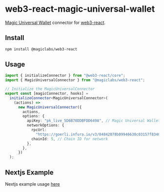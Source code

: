 # web3-react-magic-universal-wallet

[Magic Universal Wallet](https://magic.link/docs/wallets/wallet-types#universal-wallet) connector for [web3-react](https://github.com/Uniswap/web3-react).

## Install

```bash
npm install @magiclabs/web3-react
```

## Usage

```ts
import { initializeConnector } from "@web3-react/core";
import { MagicUniversalConnector } from "@magiclabs/web3-react";

// Initialize the MagicUniversalConnector
export const [magicConnector, hooks] =
  initializeConnector<MagicUniversalConnector>(
    (actions) =>
      new MagicUniversalConnector({
        actions,
        options: {
          apiKey: "pk_live_5D6B70DDBFDD649A", // Magic Universal Wallet Publishable API key
          networkOptions: {
            rpcUrl:
              "https://goerli.infura.io/v3/84842078b09946638c03157f83405213", // RPC URL
            chainId: 5, // Chain ID for network
          },
        },
      })
  );
```

## Nextjs Example

Nextjs example usage [here](https://github.com/Unboxed-Software/web3-react-magic-connect-nextjs)
